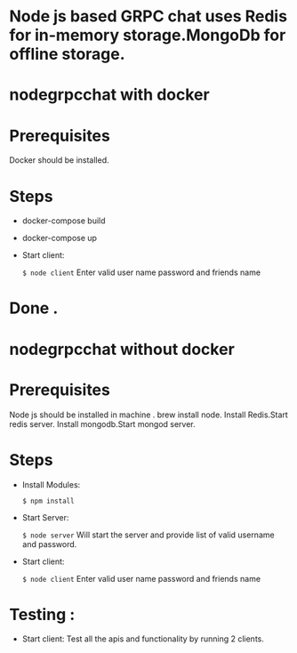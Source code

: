 
# Node js based GRPC chat uses Redis for in-memory storage.MongoDb for offline storage.


# nodegrpcchat with docker

# Prerequisites
Docker should be installed.


# Steps 
 - docker-compose build

 - docker-compose up 

 - Start client:

    ``$ node client``
    Enter valid user name password and friends name
# Done .




# nodegrpcchat without docker

# Prerequisites
Node js should be installed in machine .
brew install node.
Install Redis.Start redis server.
Install mongodb.Start mongod server.

# Steps 

 - Install Modules:

    ``$ npm install``
    
    
- Start Server:

    ``$ node server``
    Will start the server and provide list of valid username and password.


- Start client:

    ``$ node client``
    Enter valid user name password and friends name
    
    
# Testing : 
- Start client:
  Test all the apis and functionality by running 2 clients.
  

    


